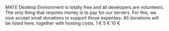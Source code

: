 MATE Desktop Environment is totally free and all developers are volunteers.
The only thing that requires money is to pay for our servers. For this, we now
accept small donations to support those expenses. All donations will be listed
here, together with hosting costs. 1 € 5 € 10 €

